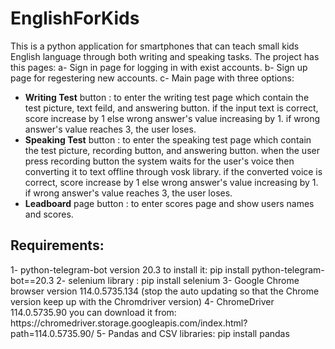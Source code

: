 # EnglishForKids
This is a python application for smartphones that can teach small kids English language through both writing and speaking tasks.
The project has this pages:
a- Sign in page for logging in with exist accounts.
b- Sign up page for regestering new accounts.
c- Main page with three options:
 - <b>Writing Test</b> button : to enter the writing test page which contain the test picture, text feild, and answering button.
   if the input text is correct, score increase by 1 else wrong answer's value increasing by 1.
   if wrong answer's value reaches 3, the user loses.
 - <b>Speaking Test</b> button : to enter the speaking test page which contain the test picture, recording button, and answering button.
   when the user press recording button the system waits for the user's voice then converting it to text offline through vosk library.
   if the converted voice is correct, score increase by 1 else wrong answer's value increasing by 1.
   if wrong answer's value reaches 3, the user loses.
 - <b>Leadboard</b> page button : to enter scores page and show users names and scores.
<h2>Requirements:</h2>
1- python-telegram-bot version 20.3 to install it:
pip install python-telegram-bot==20.3
2- selenium library :
pip install selenium
3- Google Chrome browser version 114.0.5735.134 (stop the auto updating so that the Chrome version keep up with the Chromdriver version)
4- ChromeDriver 114.0.5735.90 you can download it from:
https://chromedriver.storage.googleapis.com/index.html?path=114.0.5735.90/
5- Pandas and CSV libraries:
pip install pandas
